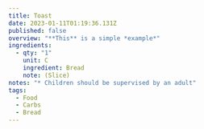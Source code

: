 ```yaml
---
title: Toast
date: 2023-01-11T01:19:36.131Z
published: false
overview: "**This** is a simple *example*"
ingredients:
  - qty: "1"
    unit: C
    ingredient: Bread
    note: (Slice)
notes: "* Children should be supervised by an adult"
tags:
  - Food
  - Carbs
  - Bread
---
```

